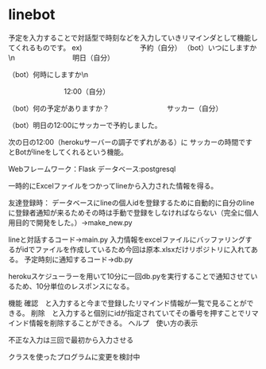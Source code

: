 # linebot
予定を入力することで対話型で時刻などを入力していきリマインダとして機能してくれるものです。
ex)
　　　　　　　　予約（自分）
   （bot）いつにしますか\n
　　　　　　　　明日（自分）

   （bot）何時にしますか\n
   
　　　　　　　　12:00（自分）

   （bot）何の予定がありますか？
　　　　　　　　サッカー（自分）
    
   （bot）明日の12:00にサッカーで予約しました。
   
   次の日の12:00（herokuサーバーの調子でずれがある）に  サッカーの時間ですとBotがlineをしてくれるという機能。
  
  Webフレームワーク：Flask
  データベース:postgresql
  
  一時的にExcelファイルをつかってlineから入力された情報を得る。

友達登録時：
データベースにlineの個人idを登録するために自動的に自分のlineに登録者通知が来るためその時は手動で登録をしなければならない（完全に個人用目的で開発をした。）→make_new.py

lineと対話するコード→main.py
入力情報をexcelファイルにバッファリングするがidでファイルを作成しているため今回は原本.xlsxだけリポジトリに入れてある。
予定時刻に通知するコード→db.py

herokuスケジューラーを用いて10分に一回db.pyを実行することで通知させているため、10分単位のレスポンスになる。

機能
確認　と入力すると今まで登録したリマインド情報が一覧で見ることができる。
削除　と入力すると個別にidが指定されていてその番号を押すことでリマインド情報を削除することができる。
ヘルプ　使い方の表示

不正な入力は三回で最初から入力させる

クラスを使ったプログラムに変更を検討中

